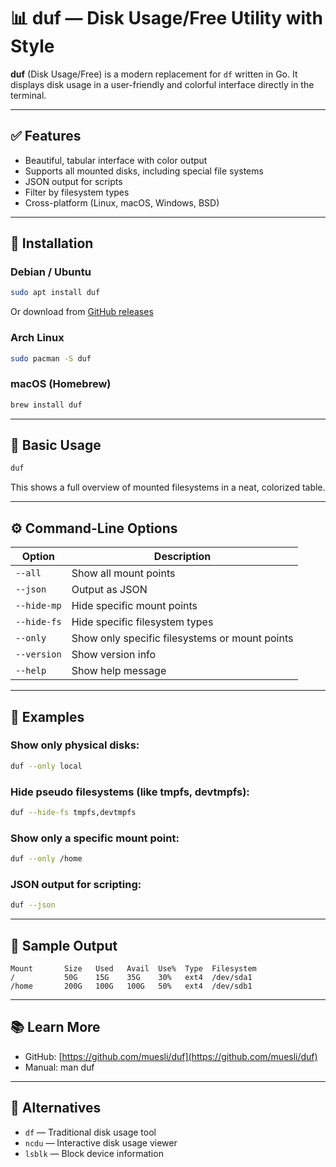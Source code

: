 # 📊 duf — Disk Usage/Free Utility with Style

**duf** (Disk Usage/Free) is a modern replacement for `df` written in Go. It displays disk usage in a user-friendly and colorful interface directly in the terminal.

---

## ✅ Features

- Beautiful, tabular interface with color output
- Supports all mounted disks, including special file systems
- JSON output for scripts
- Filter by filesystem types
- Cross-platform (Linux, macOS, Windows, BSD)

---

## 🔧 Installation

### Debian / Ubuntu
```bash
sudo apt install duf
```
Or download from [GitHub releases](https://github.com/muesli/duf/releases)

### Arch Linux
```bash
sudo pacman -S duf
```

### macOS (Homebrew)
```bash
brew install duf
```

---

## 🚀 Basic Usage

```bash
duf
```

This shows a full overview of mounted filesystems in a neat, colorized table.

---

## ⚙️ Command-Line Options

| Option             | Description                                |
|--------------------|--------------------------------------------|
| `--all`            | Show all mount points                      |
| `--json`           | Output as JSON                             |
| `--hide-mp`        | Hide specific mount points                 |
| `--hide-fs`        | Hide specific filesystem types             |
| `--only`           | Show only specific filesystems or mount points |
| `--version`        | Show version info                          |
| `--help`           | Show help message                          |

---

## 🎯 Examples

### Show only physical disks:
```bash
duf --only local
```

### Hide pseudo filesystems (like tmpfs, devtmpfs):
```bash
duf --hide-fs tmpfs,devtmpfs
```

### Show only a specific mount point:
```bash
duf --only /home
```

### JSON output for scripting:
```bash
duf --json
```

---

## 📂 Sample Output

```
Mount       Size   Used   Avail  Use%  Type  Filesystem
/           50G    15G    35G    30%   ext4  /dev/sda1
/home       200G   100G   100G   50%   ext4  /dev/sdb1
```

---

## 📚 Learn More

- GitHub: [https://github.com/muesli/duf](https://github.com/muesli/duf)
- Manual: man duf

---

## 🧩 Alternatives

- `df` — Traditional disk usage tool
- `ncdu` — Interactive disk usage viewer
- `lsblk` — Block device information
